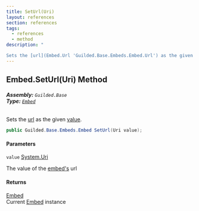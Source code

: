 ```yaml
---
title: SetUrl(Uri)
layout: references
section: references
tags:
  - references
  - method
description: "

Sets the [url](Embed.Url 'Guilded.Base.Embeds.Embed.Url') as the given [value](Embed.SetUrl(Uri)#Guilded.Base.Embeds.Embed.SetUrl(Uri).value 'Guilded.Base.Embeds.Embed.SetUrl(Uri).value')."
---
```


## Embed.SetUrl(Uri) Method
###### **Assembly:** `Guilded.Base`<br/>**Type:** [`Embed`](Embed 'Guilded.Base.Embeds.Embed')

Sets the [url](Embed.Url 'Guilded.Base.Embeds.Embed.Url') as the given [value](Embed.SetUrl(Uri)#Guilded.Base.Embeds.Embed.SetUrl(Uri).value 'Guilded.Base.Embeds.Embed.SetUrl(Uri).value').

```csharp
public Guilded.Base.Embeds.Embed SetUrl(Uri value);
```
#### Parameters

<a name='Guilded.Base.Embeds.Embed.SetUrl(Uri).value'></a>

`value` [System.Uri](https://docs.microsoft.com/en-us/dotnet/api/System.Uri 'System.Uri')

The value of the [embed's](Embed 'Guilded.Base.Embeds.Embed') url

#### Returns
[Embed](Embed 'Guilded.Base.Embeds.Embed')  
Current [Embed](Embed 'Guilded.Base.Embeds.Embed') instance